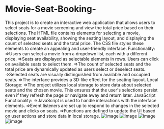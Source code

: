 # Movie-Seat-Booking-
This project is to create an interactive web application that allows users to select seats for a movie screening and view the total price based on their selections.
The HTML file contains elements for selecting a movie, displaying seat availability, showing the seating layout, and displaying the count of selected seats and the total price.
The CSS file styles these elements to create an appealing and user-friendly interface.
Functionality:
=>Users can select a movie from a dropdown list, each with a different price.
=>Seats are displayed as selectable elements in rows. Users can click on available seats to select them.
=>The count of selected seats and the total price are dynamically updated as users select or deselect seats.
=>Selected seats are visually distinguished from available and occupied seats.
=>The interface provides a 3D-like effect for the seating layout.
Local Storage:
=>The project utilizes local storage to store data about selected seats and the chosen movie. This ensures that the user's selections persist even if they refresh the page or navigate away and return later.
JavaScript Functionality:
=>JavaScript is used to handle interactions with the interface elements.
=>Event listeners are set up to respond to changes in the selected movie and clicks on seats.
=>Functions are defined to update the UI based on user actions and store data in local storage.
![image](https://github.com/RockAbhimanyu/Movie-Seat-Booking-/assets/105540001/be339d83-9692-4c07-86c1-fef47140a627)
![image](https://github.com/RockAbhimanyu/Movie-Seat-Booking-/assets/105540001/68417419-ee55-4692-a15d-f7c172e51d23)
![image](https://github.com/RockAbhimanyu/Movie-Seat-Booking-/assets/105540001/f6c03c43-842e-4993-9090-c22c4d860b7a)
![image](https://github.com/RockAbhimanyu/Movie-Seat-Booking-/assets/105540001/fa1a7ec7-3562-4af4-8b68-074e704e4bc2)


